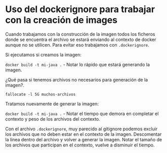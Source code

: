 # Uso del dockerignore para trabajar con la creación de images

Cuando trabajamos con la construcción de la imagen todos los ficheros donde se encuentra el archivo
se estará enviando al contexto de docker aunque no se utilicen. Para evitar eso trabajamos con
`.dockerignore`.

Si ejecutamos si creamos la imagen:

`docker build -t mi-java .` - Notar lo rápido que estará generando la imagen.

¿Qué pasa si tenemos archivos no necesarios para generación de la imagen?.

`fallocate -l 5G muchos-archivos`

Tratamos nuevamente de generar la imagen:

`docker build -t mi-java .` - Notar el tiempo que demora en completar el contexto y peso de los archivos del contexto.

Con el archivo `.dockerignore`, muy parecido al gitignore podemos excluir los archivos que no deben
estar en el contexto de la imagen. Descomentar la línea dentro del archivo y volver a generar la imagen.
Notar el tamaño de los archivos que participan en el contexto, vuelve a disminuir el tiempo.
